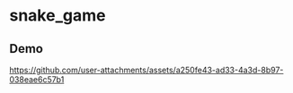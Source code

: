 # snake_game

## Demo

https://github.com/user-attachments/assets/a250fe43-ad33-4a3d-8b97-038eae6c57b1

